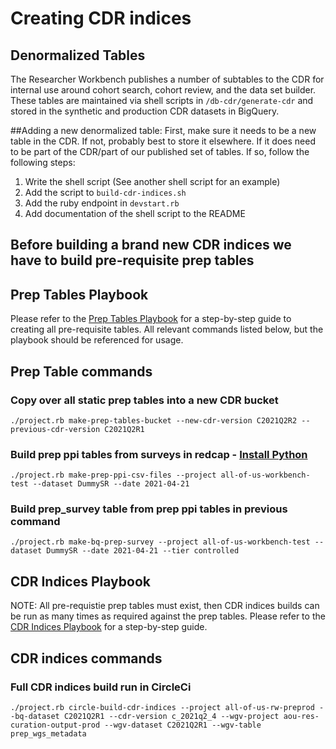 # Creating CDR indices

## Denormalized Tables

The Researcher Workbench publishes a number of subtables to the CDR for internal use around cohort search, cohort review, and the data set builder. These tables are maintained via shell scripts in `/db-cdr/generate-cdr` and stored in the synthetic and production CDR datasets in BigQuery. 

##Adding a new denormalized table:
First, make sure it needs to be a new table in the CDR. If not, probably best to store it elsewhere. If it does need to be part of the CDR/part of our published set of tables. If so, follow the following steps:
1. Write the shell script (See another shell script for an example) 
1. Add the script to `build-cdr-indices.sh` 
1. Add the ruby endpoint in `devstart.rb` 
1. Add documentation of the shell script to the README


## Before building a brand new CDR indices we have to build pre-requisite prep tables 

## Prep Tables Playbook
Please refer to the  [Prep Tables Playbook](https://docs.google.com/document/d/17B31LeN7fBLi84OJfpY6zjqS7NR3kIbztw3axl-5Tu4/edit#)
for a step-by-step guide to creating all pre-requisite tables. All relevant commands listed below, but the playbook should be referenced for usage.

## Prep Table commands

### Copy over all static prep tables into a new CDR bucket
`./project.rb make-prep-tables-bucket --new-cdr-version C2021Q2R2 --previous-cdr-version C2021Q2R1`

### Build prep ppi tables from surveys in redcap - [Install Python](https://github.com/all-of-us/workbench/tree/master/api/db-cdr/prep-ppi-tables)
`./project.rb make-prep-ppi-csv-files --project all-of-us-workbench-test --dataset DummySR --date 2021-04-21`

### Build prep_survey table from prep ppi tables in previous command
`./project.rb make-bq-prep-survey --project all-of-us-workbench-test --dataset DummySR --date 2021-04-21 --tier controlled`

## CDR Indices Playbook
NOTE: All pre-requistie prep tables must exist, then CDR indices builds can be run as many times as required against the prep tables.
Please refer to the  [CDR Indices Playbook](https://docs.google.com/document/d/1St6pG_EUFB9oRQUQaOSO7a9UPxPkQ5n4qAVyKF9j9tk/edit#)
for a step-by-step guide.

## CDR indices commands

### Full CDR indices build run in CircleCi
`./project.rb circle-build-cdr-indices --project all-of-us-rw-preprod --bq-dataset C2021Q2R1 --cdr-version c_2021q2_4 --wgv-project aou-res-curation-output-prod --wgv-dataset C2021Q2R1 --wgv-table prep_wgs_metadata`
